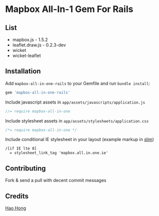 # Mapbox All-In-1 Gem For Rails

## List

* mapbox.js - 1.5.2
* leaflet.draw.js - 0.2.3-dev
* wicket
* wicket-leaflet

## Installation

Add `mapbox-all-in-one-rails` to your Gemfile and run `bundle install`:

````ruby
gem 'mapbox-all-in-one-rails'
````

Include javascript assets in `app/assets/javascripts/application.js`

````js
//= require mapbox-all-in-one
````

Include stylesheet assets in `app/assets/stylesheets/application.css`

````css
/*= require mapbox-all-in-one */
````

Include conditional IE stylesheet in your layout (example markup in [slim](http://slim-lang.com/))

````
/[if IE lte 8]
  = stylesheet_link_tag 'mapbox.all.in.one.ie'
````

## Contributing

Fork & send a pull with decent commit messages

## Credits

[Hao Hong](https://github.com/agate)
